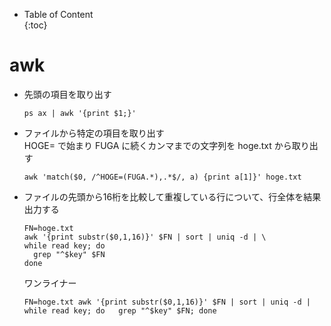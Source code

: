 - Table of Content  
{:toc}


# awk

* 先頭の項目を取り出す
  ```
  ps ax | awk '{print $1;}'
  ```
* ファイルから特定の項目を取り出す  
  HOGE= で始まり FUGA に続くカンマまでの文字列を hoge.txt から取り出す  
  ```
  awk 'match($0, /^HOGE=(FUGA.*),.*$/, a) {print a[1]}' hoge.txt
  ```
* ファイルの先頭から16桁を比較して重複している行について、行全体を結果出力する
  ```
  FN=hoge.txt
  awk '{print substr($0,1,16)}' $FN | sort | uniq -d | \
  while read key; do
    grep "^$key" $FN
  done
  ```
  ワンライナー
  ```
  FN=hoge.txt awk '{print substr($0,1,16)}' $FN | sort | uniq -d | while read key; do   grep "^$key" $FN; done
  ```

